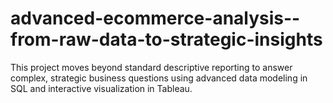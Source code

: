 # advanced-ecommerce-analysis--from-raw-data-to-strategic-insights
This project moves beyond standard descriptive reporting to answer complex, strategic business questions using advanced data modeling in SQL and interactive visualization in Tableau.

